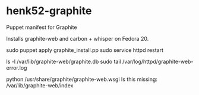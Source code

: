 henk52-graphite
===============

Puppet manifest for Graphite


Installs graphite-web and carbon + whisper on Fedora 20.

sudo puppet apply graphite_install.pp
sudo service httpd restart



ls -l /var/lib/graphite-web/graphite.db
sudo tail /var/log/httpd/graphite-web-error.log

python /usr/share/graphite/graphite-web.wsgi
Is this missing: /var/lib/graphite-web/index
